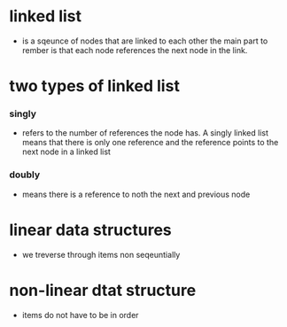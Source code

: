 # linked list 
* is a sqeunce of nodes that are linked to each other the main part to rember is that each node references the next node in the link.
# two types of linked list
### singly
* refers to the number of references the node has. A singly linked list means that there is only one reference and the reference points to the next node in a linked list
### doubly 
* means there is a reference to noth the next and previous node 

# linear data structures
* we treverse through items non seqeuntially 
# non-linear dtat structure
* items do not have to be in order
